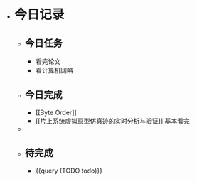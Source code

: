 - # 今日记录
	- ## 今日任务
		- 看完论文
		- 看计算机网咯
	- ##  今日完成
		- [[Byte Order]]
		- [[片上系统虚拟原型仿真迹的实时分析与验证]] 基本看完
	-
	- ## 待完成
		- {{query (TODO todo)}}